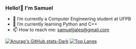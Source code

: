 ### Hello!👋 I'm Samuel

- 🔭 I’m currently a Computer Engineering student at UFPB
- 🌱 I’m currently learning Python and C++
- 📫 How to reach me: samueljjales@gmail.com

[![Anurag's GitHub stats-Dark](https://github-readme-stats.vercel.app/api?username=SamTFJ&show_icons=true&hide_rank=true&theme=dark#gh-dark-mode-only)](https://github.com/anuraghazra/github-readme-stats#gh-dark-mode-only) [![Top Langs](https://github-readme-stats.vercel.app/api/top-langs/?username=SamTFJ&layout=donut&theme=dark)](https://github.com/anuraghazra/github-readme-stats)
